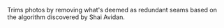 Trims photos by removing what's deemed as redundant seams based on the algorithm discovered by Shai Avidan.
